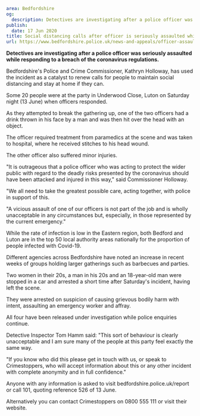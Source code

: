 ```yaml
area: Bedfordshire
og:
  description: Detectives are investigating after a police officer was seriously assaulted while responding to a breach of the coronavirus regulations.
publish:
  date: 17 Jun 2020
title: Social distancing calls after officer is seriously assaulted while breaking up a party
url: https://www.bedfordshire.police.uk/news-and-appeals/officer-assault-appeal-june20
```

**Detectives are investigating after a police officer was seriously assaulted while responding to a breach of the coronavirus regulations.**

Bedfordshire's Police and Crime Commissioner, Kathryn Holloway, has used the incident as a catalyst to renew calls for people to maintain social distancing and stay at home if they can.

Some 20 people were at the party in Underwood Close, Luton on Saturday night (13 June) when officers responded.

As they attempted to break the gathering up, one of the two officers had a drink thrown in his face by a man and was then hit over the head with an object.

The officer required treatment from paramedics at the scene and was taken to hospital, where he received stitches to his head wound.

The other officer also suffered minor injuries.

"It is outrageous that a police officer who was acting to protect the wider public with regard to the deadly risks presented by the coronavirus should have been attacked and injured in this way," said Commissioner Holloway.

"We all need to take the greatest possible care, acting together, with police in support of this.

"A vicious assault of one of our officers is not part of the job and is wholly unacceptable in any circumstances but, especially, in those represented by the current emergency."

While the rate of infection is low in the Eastern region, both Bedford and Luton are in the top 50 local authority areas nationally for the proportion of people infected with Covid-19.

Different agencies across Bedfordshire have noted an increase in recent weeks of groups holding larger gatherings such as barbecues and parties.

Two women in their 20s, a man in his 20s and an 18-year-old man were stopped in a car and arrested a short time after Saturday's incident, having left the scene.

They were arrested on suspicion of causing grievous bodily harm with intent, assaulting an emergency worker and affray.

All four have been released under investigation while police enquiries continue.

Detective Inspector Tom Hamm said: "This sort of behaviour is clearly unacceptable and I am sure many of the people at this party feel exactly the same way.

"If you know who did this please get in touch with us, or speak to Crimestoppers, who will accept information about this or any other incident with complete anonymity and in full confidence."

Anyone with any information is asked to visit bedfordshire.police.uk/report or call 101, quoting reference 526 of 13 June.

Alternatively you can contact Crimestoppers on 0800 555 111 or visit their website.
